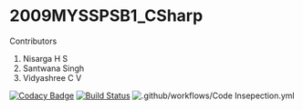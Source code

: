 # 2009MYSSPSB1_CSharp
Contributors
1) Nisarga H S
2) Santwana Singh
3) Vidyashree C V




[![Codacy Badge](https://api.codacy.com/project/badge/Grade/a872d924cacf47c59548f7ff60437009)](https://app.codacy.com/gh/99002482/2009MYSSPSB1_CSharp?utm_source=github.com&utm_medium=referral&utm_content=99002482/2009MYSSPSB1_CSharp&utm_campaign=Badge_Grade)
[![Build Status](https://dev.azure.com/nisarga0388/CSharp%20Project/_apis/build/status/99002482.2009MYSSPSB1_CSharp?branchName=master)](https://dev.azure.com/nisarga0388/CSharp%20Project/_build/latest?definitionId=1&branchName=master)
![.github/workflows/Code Insepection.yml](https://github.com/99002482/2009MYSSPSB1_CSharp/workflows/.github/workflows/main.yml/badge.svg)
